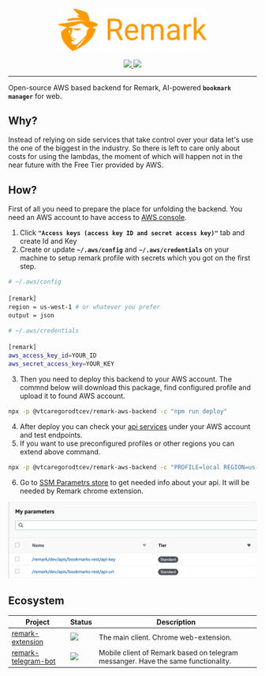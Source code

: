 <p align="center" dir="auto">
  <img style="width: 60%;" src="src/assets/logo.svg" />
</p>
<p align="center" dir="auto">
  <a href="/LICENSE" >
    <img src="https://img.shields.io/badge/license-MIT-green" />
  </a>
  <img src="https://badge.fury.io/js/@vtcaregorodtcev%2Fremark-aws-backend.svg" />
</p>

---

Open-source AWS based backend for Remark, AI-powered <b>`bookmark manager`</b> for web.

## Why?

Instead of relying on side services that take control over your data let's use the one of the biggest in the industry. So there is left to care only about costs for using the lambdas, the moment of which will happen not in the near future with the Free Tier provided by AWS.

## How?

First of all you need to prepare the place for unfolding the backend. You need an AWS account to have access to [AWS console](https://console.aws.amazon.com/iam/home#/security_credentials).

1. Click <b>`"Access keys (access key ID and secret access key)"`</b> tab and create Id and Key
2. Create or update <b>`~/.aws/config`</b> and <b>`~/.aws/credentials`</b> on your machine to setup remark profile with secrets which you got on the first step.

```bash
# ~/.aws/config

[remark]
region = us-west-1 # or whatever you prefer
output = json
```

```bash
# ~/.aws/credentials

[remark]
aws_access_key_id=YOUR_ID
aws_secret_access_key=YOUR_KEY
```

3. Then you need to deploy this backend to your AWS account. The commnd below will download this package, find configured profile and upload it to found AWS account.

```bash
npx -p @vtcaregorodtcev/remark-aws-backend -c "npm run deploy"
```

4. After deploy you can check your [api services](https://console.aws.amazon.com/apigateway/main/apis) under your AWS account and test endpoints.
5. If you want to use preconfigured profiles or other regions you can extend above command.

```bash
npx -p @vtcaregorodtcev/remark-aws-backend -c "PROFILE=local REGION=us-west-2 npm run deploy"
```

6. Go to [SSM Parametrs store](https://console.aws.amazon.com/systems-manager/parameters) to get needed info about your api. It will be needed by Remark chrome extension.

<img src="src/assets/parametrs.png" alt="ssm keys">

## Ecosystem

| Project                                                                       | Status                                                       | Description                                                                               |
| ----------------------------------------------------------------------------- | ------------------------------------------------------------ | ----------------------------------------------------------------------------------------- |
| [remark-extension](https://github.com/vtcaregorodtcev/remark-extension)       | <img src="https://img.shields.io/badge/license-MIT-green" /> | The main client. Chrome web-extension. |
| [remark-telegram-bot](https://github.com/vtcaregorodtcev/remark-telegram-bot) | <img src="https://img.shields.io/badge/license-MIT-green" /> | Mobile client of Remark based on telegram messanger. Have the same functionality.         |
